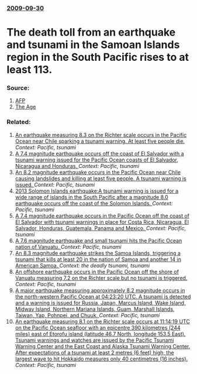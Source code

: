 ### [2009-09-30](/news/2009/09/30/index.md)

#  The death toll from an earthquake and tsunami in the Samoan Islands region in the South Pacific rises to at least 113. 




### Source:

1. [AFP](http://www.google.com/hostednews/afp/article/ALeqM5j9ul6SX_wYtgQi-cm_S5aA8et18Q)
2. [The Age](http://news.theage.com.au/breaking-news-world/at-least-113-dead-in-pacific-tsunami-officials-20090930-gbzj.html)

### Related:

1. [An earthquake measuring 8.3 on the Richter scale occurs in the Pacific Ocean near Chile sparking a tsunami warning. At least five people die. ](/news/2015/09/16/an-earthquake-measuring-8-3-on-the-richter-scale-occurs-in-the-pacific-ocean-near-chile-sparking-a-tsunami-warning-at-least-five-people-die.md) _Context: Pacific, tsunami_
2. [A 7.4 magnitude earthquake occurs off the coast of El Salvador with a tsunami warning issued for the Pacific Ocean coasts of El Salvador, Nicaragua and Honduras. ](/news/2014/10/13/a-7-4-magnitude-earthquake-occurs-off-the-coast-of-el-salvador-with-a-tsunami-warning-issued-for-the-pacific-ocean-coasts-of-el-salvador-ni.md) _Context: Pacific, tsunami_
3. [An 8.2 magnitude earthquake occurs in the Pacific Ocean near Chile causing landslides and killing at least five people. A tsunami warning is issued. ](/news/2014/04/1/an-8-2-magnitude-earthquake-occurs-in-the-pacific-ocean-near-chile-causing-landslides-and-killing-at-least-five-people-a-tsunami-warning-is.md) _Context: Pacific, tsunami_
4. [2013 Solomon Islands earthquake:A tsunami warning is issued for a wide range of islands in the South Pacific after a magnitude 8.0 earthquake occurs off the coast of the Solomon Islands. ](/news/2013/02/6/2013-solomon-islands-earthquake-pa-tsunami-warning-is-issued-for-a-wide-range-of-islands-in-the-south-pacific-after-a-magnitude-8-0-earthqua.md) _Context: Pacific, tsunami_
5. [A 7.4 magnitude earthquake occurs in the Pacific Ocean off the coast of El Salvador with tsunami warnings in place for Costa Rica, Nicaragua, El Salvador, Honduras, Guatemala, Panama and Mexico. ](/news/2012/08/26/a-7-4-magnitude-earthquake-occurs-in-the-pacific-ocean-off-the-coast-of-el-salvador-with-tsunami-warnings-in-place-for-costa-rica-nicaragua.md) _Context: Pacific, tsunami_
6. [A 7.6 magnitude earthquake and small tsunami hits the Pacific Ocean nation of Vanuatu. ](/news/2010/08/10/a-7-6-magnitude-earthquake-and-small-tsunami-hits-the-pacific-ocean-nation-of-vanuatu.md) _Context: Pacific, tsunami_
7. [ An 8.3 magnitude earthquake strikes the Samoa Islands, triggering a tsunami that kills at least 20 in the nation of Samoa and another 14 in American Samoa. ](/news/2009/09/29/an-8-3-magnitude-earthquake-strikes-the-samoa-islands-triggering-a-tsunami-that-kills-at-least-20-in-the-nation-of-samoa-and-another-14-in.md) _Context: the deadly tsunami, tsunami_
8. [ An offshore earthquake occurs in the Pacific Ocean off the shore of Vanuatu measuring 7.2 on the Richter scale but no tsunami is triggered. ](/news/2007/08/2/an-offshore-earthquake-occurs-in-the-pacific-ocean-off-the-shore-of-vanuatu-measuring-7-2-on-the-richter-scale-but-no-tsunami-is-triggered.md) _Context: Pacific, tsunami_
9. [ A major earthquake measuring approximately 8.2 magnitude occurs in the north-western Pacific Ocean at 04:23:20 UTC. A tsunami is detected and a warning is issued for Russia, Japan, Marcus Island, Wake Island, Midway Island, Northern Mariana Islands, Guam, Marshall Islands, Taiwan, Yap, Pohnpei, and Chuuk. ](/news/2007/01/13/a-major-earthquake-measuring-approximately-8-2-magnitude-occurs-in-the-north-western-pacific-ocean-at-04-23-20-utc-a-tsunami-is-detected-a.md) _Context: Pacific, tsunami_
10. [ An earthquake measuring 8.1 on the Richter scale occurs at 11:14:19 UTC on the Pacific Ocean seafloor with an epicentre 390 kilometres (244 miles) east of Etorofu island (latitude 46.7 North, longitude 153.5 East). Tsunami warnings and watches are issued by the Pacific Tsunami Warning Center and the East Coast and Alaska Tsunami Warning Center. After expectations of a tsunami at least 2 metres (6 feet) high, the largest wave to hit Hokkaido measures only 40 centimetres (16 inches).](/news/2006/11/15/an-earthquake-measuring-8-1-on-the-richter-scale-occurs-at-11-14-19-utc-on-the-pacific-ocean-seafloor-with-an-epicentre-390-kilometres-244.md) _Context: Pacific, tsunami_
